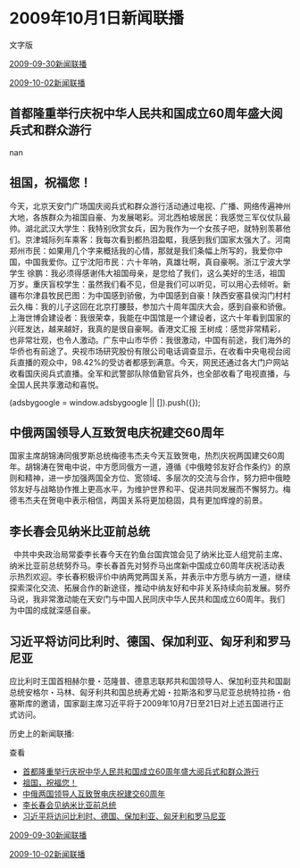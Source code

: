 







# 2009年10月1日新闻联播
 文字版








[2009-09-30新闻联播](/xinwenlianbo/20090930)


[2009-10-02新闻联播](/xinwenlianbo/20091002)





## 首都隆重举行庆祝中华人民共和国成立60周年盛大阅兵式和群众游行


nan


## 祖国，祝福您！


今天，北京天安门广场国庆阅兵式和群众游行活动通过电视、广播、网络传遍神州大地，各族群众为祖国自豪、为发展喝彩。河北西柏坡居民：我感觉三军仪仗队最帅。湖北武汉大学生：我特别欣赏女兵，因为我作为一个女孩子吧，就特别羡慕他们。京津城际列车乘客：我每次看到都热泪盈眶，我感到我们国家太强大了。河南郑州市民：如果用几个字来概括我的心情，那就是我们条幅上所写的，我爱你中国，中国我爱你。辽宁沈阳市民：六十年呐，真雄壮啊，真自豪啊。浙江宁波大学学生 徐鹏：我必须得感谢伟大祖国母亲，是您给了我们，这么美好的生活，祖国万岁。重庆盲校学生：虽然我们看不见，但是我们可以听见，可以用心去倾听。新疆布尔津县牧民巴图：为中国感到骄傲，为中国感到自豪！陕西安塞县侯沟门村村 云久梅：我的儿子这回在北京打腰鼓，参加六十周年国庆大会，感到自豪和骄傲。上海世博会建设者：我很荣幸，我能在中国馆是一个建设者，这六十年看到国家的兴旺发达，越来越好，我真的是很自豪啊。香港文汇报 王树成：感觉非常精彩，也非常壮观，也令人激动。广东中山市华侨：我很激动，中国有前途，我们海外的华侨也有前途了。央视市场研究股份有限公司电话调查显示，在收看中央电视台阅兵直播的观众中，98.42%的受访者都感到满意。今天，网民还通过各大门户网站收看国庆阅兵式直播。全军和武警部队除值勤官兵外，也全部收看了电视直播，与全国人民共享激动和喜悦。





 (adsbygoogle = window.adsbygoogle || []).push({});

 
## 中俄两国领导人互致贺电庆祝建交60周年


国家主席胡锦涛同俄罗斯总统梅德韦杰夫今天互致贺电，热烈庆祝两国建交60周年。胡锦涛在贺电中说，中方愿同俄方一道，遵循《中俄睦邻友好合作条约》的原则和精神，进一步加强两国全方位、宽领域、多层次的交流与合作，努力把中俄睦邻友好与战略协作推上更高水平，为维护世界和平、促进共同发展而不懈努力。梅德韦杰夫在贺电中表示相信，两国关系将更加稳固，具有更加辉煌的前景。


## 李长春会见纳米比亚前总统


  中共中央政治局常委李长春今天在钓鱼台国宾馆会见了纳米比亚人组党前主席、纳米比亚前总统努乔马。李长春首先对努乔马出席新中国成立60周年庆祝活动表示热烈欢迎。李长春积极评价中纳两党两国关系，并表示中方愿与纳方一道，继续探索深化交流、拓展合作的新途径，推动中纳友好和中非关系持续向前发展。努乔马说，我非常激动能在天安门与中国人民同庆中华人民共和国成立60周年。我们为中国的成就深感自豪。


## 习近平将访问比利时、德国、保加利亚、匈牙利和罗马尼亚


应比利时王国首相赫尔曼・范隆普、德意志联邦共和国领导人、保加利亚共和国副总统安格尔・马林、匈牙利共和国总统寿尤姆・拉斯洛和罗马尼亚总统特拉扬・伯塞斯库的邀请，国家副主席习近平将于2009年10月7日至21日对上述五国进行正式访问。






历史上的新闻联播:

 查看
 

* [首都隆重举行庆祝中华人民共和国成立60周年盛大阅兵式和群众游行](#首都隆重举行庆祝中华人民共和国成立60周年盛大阅兵式和群众游行)
* [祖国，祝福您！](#祖国，祝福您！)
* [中俄两国领导人互致贺电庆祝建交60周年](#中俄两国领导人互致贺电庆祝建交60周年)
* [李长春会见纳米比亚前总统](#李长春会见纳米比亚前总统)
* [习近平将访问比利时、德国、保加利亚、匈牙利和罗马尼亚](#习近平将访问比利时、德国、保加利亚、匈牙利和罗马尼亚)






[2009-09-30新闻联播](/xinwenlianbo/20090930)


[2009-10-02新闻联播](/xinwenlianbo/20091002)



